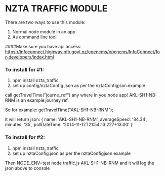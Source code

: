 NZTA TRAFFIC MODULE
=====================

There are two ways to use this module:
1. Normal node module in an app
2. As command line tool

####Make sure you have api access:
https://infoconnect.highwayinfo.govt.nz/opencms/opencms/InfoConnect/for-developers/index.html

### To install for #1:

1. npm install nzta_traffic
2. set up config/nztaConfig.json as per the nztaConfigjson.example

call  getTravelTime("journe_ref") any where in you node app!  AKL-SH1-NB-RNM is an example journey ref.

So for example:
getTravelTime("AKL-SH1-NB-RNM");

it will return json:
{ name: 'AKL-SH1-NB-RNM',
  averageSpeed: '84.34',
  minutes: '35',
  pollDateTime: '2014-11-12T21:54:13.227+13:00' }

### To install for #2:

  1. npm install nzta_traffic
  2. set up nztaConfig.json as per the nztaConfigjson.example

  Then  NODE_ENV=test node traffic.js AKL-SH1-NB-RNM  and it will log the json above to console